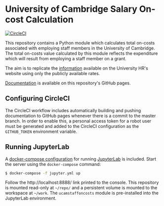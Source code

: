 # University of Cambridge Salary On-cost Calculation

[![CircleCI](https://circleci.com/gh/uisautomation/pidash-ucamstaffoncosts.svg?style=svg)](https://circleci.com/gh/uisautomation/pidash-ucamstaffoncosts)

This repository contains a Python module which calculates total on-costs
associated with employing staff members in the University of Cambridge. The
total on-costs value calculated by this module reflects the expenditure which
will result from employing a staff member on a grant.

The aim is to replicate the
[information](https://www.hr.admin.cam.ac.uk/Salaries/242) available on the
University HR's website using only the publicly available rates.

[Documentation](https://uisautomation.github.io/pidash-ucamstaffoncosts/) is
available on this repository's GitHub pages.

## Configuring CircleCI

The CircleCI workflow includes automatically building and pushing documentation
to GitHub pages whenever there is a commit to the master branch. In order to
enable this, a personal access token for a robot user must be generated and
added to the CircleCI configuration as the ``GITHUB_TOKEN`` environment
variable.

## Running JupyterLab

A [docker-compose configuration](jupyter.yml) for running
[JupyterLab](http://jupyterlab.readthedocs.io/en/stable/index.html) is included.
Start the server using the ``docker-compose`` command:

```bash
$ docker-compose -f jupyter.yml up
```

Follow the http://localhost:8888/ link printed to the console. This repository
is mounted read-only at ``~/repo/`` and a persistent volume is mounted to the
workspace at ``~/work``. The ``ucamstaffoncosts`` module is pre-installed into
the JupyterLab environment.

